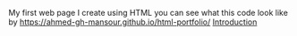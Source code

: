 My first web page I create using HTML
you can see what this code look like by https://ahmed-gh-mansour.github.io/html-portfolio/
<a href="doc:introduction" target="_blank">Introduction</a>
